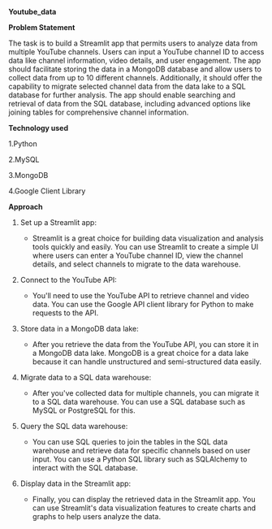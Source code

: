 **Youtube_data**

**Problem Statement**

The task is to build a Streamlit app that permits users to analyze data from multiple YouTube channels. Users can input a YouTube channel ID to access data like channel information, video details, and user engagement. The app should facilitate storing the data in a MongoDB database and allow users to collect data from up to 10 different channels. Additionally, it should offer the capability to migrate selected channel data from the data lake to a SQL database for further analysis. The app should enable searching and retrieval of data from the SQL database, including advanced options like joining tables for comprehensive channel information.

**Technology used**

1.Python

2.MySQL

3.MongoDB

4.Google Client Library

**Approach**

1. Set up a Streamlit app:
   - Streamlit is a great choice for building data visualization and analysis tools quickly and easily. You can use Streamlit to create a simple UI where users can enter a YouTube channel ID, view the channel details, and select channels to migrate to the data warehouse.

2. Connect to the YouTube API:
   - You'll need to use the YouTube API to retrieve channel and video data. You can use the Google API client library for Python to make requests to the API.

3. Store data in a MongoDB data lake:
   - After you retrieve the data from the YouTube API, you can store it in a MongoDB data lake. MongoDB is a great choice for a data lake because it can handle unstructured and semi-structured data easily.

4. Migrate data to a SQL data warehouse:
   - After you've collected data for multiple channels, you can migrate it to a SQL data warehouse. You can use a SQL database such as MySQL or PostgreSQL for this.

5. Query the SQL data warehouse:
   - You can use SQL queries to join the tables in the SQL data warehouse and retrieve data for specific channels based on user input. You can use a Python SQL library such as SQLAlchemy to interact with the SQL database.

6. Display data in the Streamlit app:
   - Finally, you can display the retrieved data in the Streamlit app. You can use Streamlit's data visualization features to create charts and graphs to help users analyze the data.
